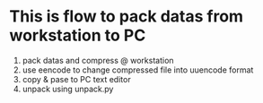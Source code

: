 # This is flow to pack datas from workstation to PC
1. pack datas and compress @ workstation
2. use eencode to change compressed file into uuencode format
3. copy & pase to PC text editor
4. unpack using unpack.py

